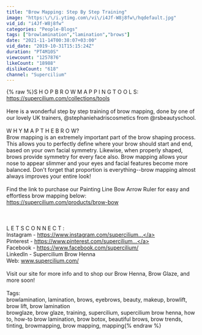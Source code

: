 ```yaml
---
title: "Brow Mapping: Step By Step Training"
image: "https:\/\/i.ytimg.com\/vi\/i4Jf-W8j8fw\/hqdefault.jpg"
vid_id: "i4Jf-W8j8fw"
categories: "People-Blogs"
tags: ["browlamination","lamination","brows"]
date: "2021-11-14T00:38:07+03:00"
vid_date: "2019-10-31T15:15:24Z"
duration: "PT4M10S"
viewcount: "1257876"
likeCount: "18988"
dislikeCount: "618"
channel: "Supercilium"
---
```

{% raw %}S H O P  B R O W  M A P P I N G  T O O L S:<br /><a rel="nofollow" target="blank" href="https://supercilium.com/collections/tools">https://supercilium.com/collections/tools</a><br /><br />Here is a wonderful step by step training of brow mapping, done by one of our lovely UK trainers, @stephaniehadriscosmetics from @rsbeautyschool.<br /><br />W H Y  M A P   T H E   B R O W?<br />Brow mapping is an extremely important part of the brow shaping process. This allows you to perfectly define where your brow should start and end, based on your own facial symmetry. Likewise, when properly shaped, brows provide symmetry for every face also. Brow mapping allows your nose to appear slimmer and your eyes and facial features become more balanced. Don't forget that proportion is everything--brow mapping almost always improves your entire look!<br /><br />Find the link to purchase our Painting Line Bow Arrow Ruler for easy and effortless brow mapping below: <br /><a rel="nofollow" target="blank" href="https://supercilium.com/products/brow-bow">https://supercilium.com/products/brow-bow</a><br /><br /><br /><br />L E T S   C O N N E C T :<br />Instagram - <a rel="nofollow" target="blank" href="https://www.instagram.com/supercilium...">https://www.instagram.com/supercilium...</a><br />Pinterest - <a rel="nofollow" target="blank" href="https://www.pinterest.com/supercilium...">https://www.pinterest.com/supercilium...</a><br />Facebook - <a rel="nofollow" target="blank" href="https://www.facebook.com/supercilium/">https://www.facebook.com/supercilium/</a><br />LinkedIn - Supercilium Brow Henna<br />Web: www.supercilium.com/ <br /><br />Visit our site for more info and to shop our Brow Henna, Brow Glaze, and more soon!<br /><br />Tags: <br />browlamination, lamination, brows, eyebrows, beauty, makeup, browlift, brow lift, brow lamination<br />browglaze, brow glaze, training, supercilium, supercilium brow henna, how to, how-to brow lamination, brow botox, beautiful brows, brow trends, tinting, browmapping, brow mapping, mapping{% endraw %}
